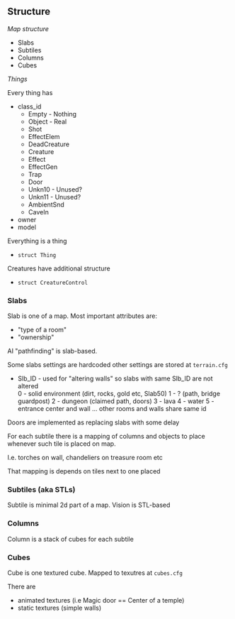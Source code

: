 ## Structure

*Map structure*

 * Slabs
 * Subtiles
 * Columns
 * Cubes

*Things*

Every thing has
  * class_id
    * Empty - Nothing
    * Object - Real
    * Shot
    * EffectElem
    * DeadCreature
    * Creature
    * Effect
    * EffectGen
    * Trap
    * Door
    * Unkn10 - Unused?
    * Unkn11 - Unused?
    * AmbientSnd
    * CaveIn
  * owner
  * model

Everything is a thing
  * `struct Thing`

Creatures have additional structure
  * `struct CreatureControl`

### Slabs

Slab is one of a map.
Most important attributes are:
  * "type of a room"
  * "ownership"

AI "pathfinding" is slab-based.

Some slabs settings are hardcoded other settings are stored at `terrain.cfg`

* Slb_ID - used for "altering walls" so slabs with same Slb_ID are not altered \
  0 - solid environment (dirt, rocks, gold etc, Slab50)
  1 - ? (path, bridge guardpost)
  2 - dungeon (claimed path, doors)
  3 - lava
  4 - water
  5 - entrance center and wall
  ... other rooms and walls share same id

Doors are implemented as replacing slabs with some delay

For each subtile there is a mapping of columns and objects to place whenever such tile is placed on map. 

I.e. torches on wall, chandeliers on treasure room etc

That mapping is depends on tiles next to one placed

### Subtiles (aka STLs)


Subtile is minimal 2d part of a map.
Vision is STL-based

### Columns

Column is a stack of cubes for each subtile

### Cubes

Cube is one textured cube.
Mapped to texutres at `cubes.cfg`

There are
  * animated textures (i.e Magic door == Center of a temple)
  * static textures (simple walls)
